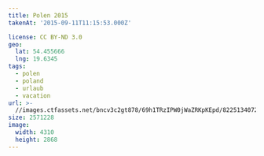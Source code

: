 ```yaml
---
title: Polen 2015
takenAt: '2015-09-11T11:15:53.000Z'

license: CC BY-ND 3.0
geo:
  lat: 54.455666
  lng: 19.6345
tags:
  - polen
  - poland
  - urlaub
  - vacation
url: >-
  //images.ctfassets.net/bncv3c2gt878/69h1TRzIPW0jWaZRKpKEpd/82251340720e9e8bb4fa6eab3b1bda43/polen-2015_25324956004_o
size: 2571228
image:
  width: 4310
  height: 2868
---
```

